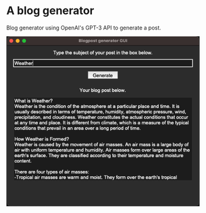 # A blog generator
Blog generator using OpenAI's GPT-3 API to generate a post.

![My Image](Screenshot.png)
